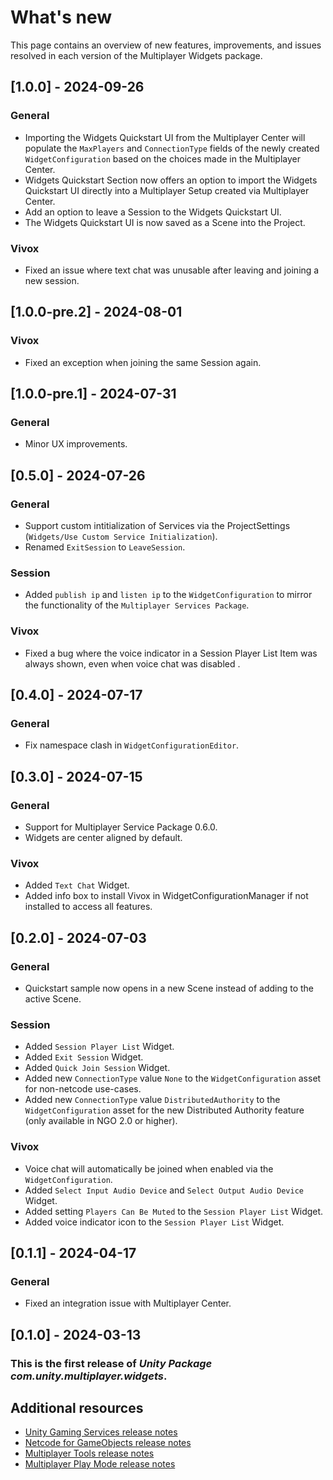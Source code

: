 # What's new

This page contains an overview of new features, improvements, and issues resolved in each version of the Multiplayer Widgets package. 

## [1.0.0] - 2024-09-26

### General
- Importing the Widgets Quickstart UI from the Multiplayer Center will populate the `MaxPlayers` and `ConnectionType` fields of the newly created `WidgetConfiguration` based on the choices made in the Multiplayer Center.
- Widgets Quickstart Section now offers an option to import the Widgets Quickstart UI directly into a Multiplayer Setup created via Multiplayer Center.
- Add an option to leave a Session to the Widgets Quickstart UI.
- The Widgets Quickstart UI is now saved as a Scene into the Project.

### Vivox
- Fixed an issue where text chat was unusable after leaving and joining a new session.

## [1.0.0-pre.2] - 2024-08-01

### Vivox
- Fixed an exception when joining the same Session again.

## [1.0.0-pre.1] - 2024-07-31

### General
- Minor UX improvements.

## [0.5.0] - 2024-07-26

### General
- Support custom intitialization of Services via the ProjectSettings (`Widgets/Use Custom Service Initialization`).
- Renamed `ExitSession` to `LeaveSession`.

### Session
- Added `publish ip` and `listen ip` to the `WidgetConfiguration` to mirror the functionality of the `Multiplayer Services Package`.

### Vivox
- Fixed a bug where the voice indicator in a Session Player List Item was always shown, even when voice chat was disabled .

## [0.4.0] - 2024-07-17

### General
- Fix namespace clash in `WidgetConfigurationEditor`.

## [0.3.0] - 2024-07-15

### General
- Support for Multiplayer Service Package 0.6.0.
- Widgets are center aligned by default.

### Vivox
- Added `Text Chat` Widget.
- Added info box to install Vivox in WidgetConfigurationManager if not installed to access all features.

## [0.2.0] - 2024-07-03

### General
- Quickstart sample now opens in a new Scene instead of adding to the active Scene.

### Session
- Added `Session Player List` Widget.
- Added `Exit Session` Widget.
- Added `Quick Join Session` Widget.
- Added new `ConnectionType` value `None` to the `WidgetConfiguration` asset for non-netcode use-cases.
- Added new `ConnectionType` value `DistributedAuthority` to the `WidgetConfiguration` asset for the new Distributed Authority feature (only available in NGO 2.0 or higher).

### Vivox
- Voice chat will automatically be joined when enabled via the `WidgetConfiguration`.
- Added `Select Input Audio Device` and `Select Output Audio Device` Widget.
- Added setting `Players Can Be Muted` to the `Session Player List` Widget.
- Added voice indicator icon to the `Session Player List` Widget.

## [0.1.1] - 2024-04-17

### General
- Fixed an integration issue with Multiplayer Center.

## [0.1.0] - 2024-03-13

### This is the first release of *Unity Package com.unity.multiplayer.widgets*.

## Additional resources
* [Unity Gaming Services release notes](https://docs.unity.com/ugs/en-us/manual/overview/manual/release-notes)
* [Netcode for GameObjects release notes](https://docs-multiplayer.unity3d.com/netcode/1.6.0/release-notes/ngo-changelog/)
* [Multiplayer Tools release notes](https://docs-multiplayer.unity3d.com/tools/current/release-notes/tools-2-0-0+/)
* [Multiplayer Play Mode release notes](https://docs-multiplayer.unity3d.com/mppm/current/release-notes/)
